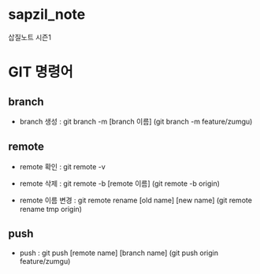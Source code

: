 # sapzil_note
삽질노트 시즌1

# GIT 명령어

## branch

* branch 생성 : git branch -m [branch 이름] (git branch -m feature/zumgu)


## remote

* remote 확인 : git remote -v

* remote 삭제 : git remote -b [remote 이름] (git remote -b origin)

* remote 이름 변경 : git remote rename [old name] [new name] (git remote rename tmp origin)


## push

* push : git push [remote name] [branch name] (git push origin feature/zumgu)
